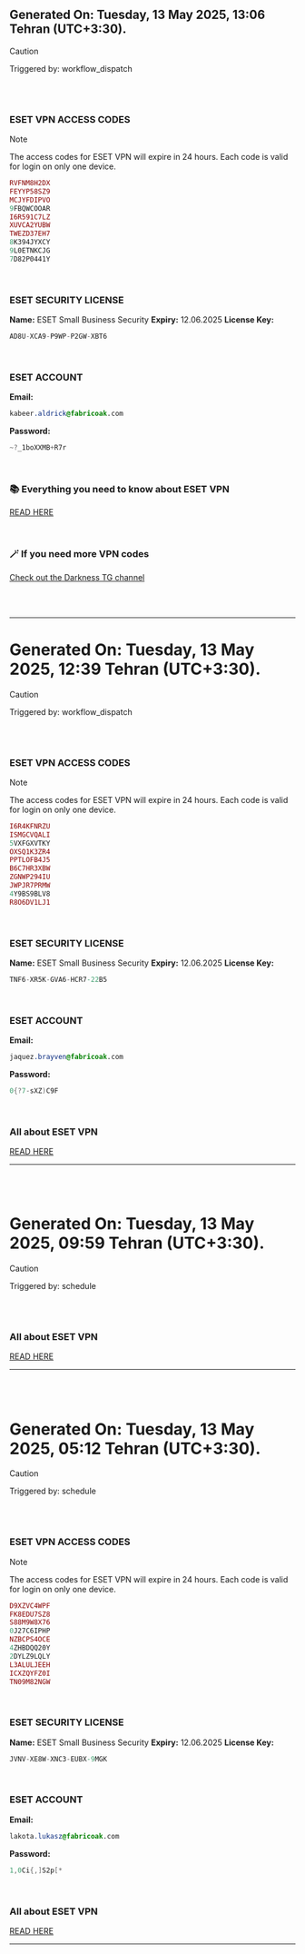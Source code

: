 ## Generated On: Tuesday, 13 May 2025, 13:06 Tehran (UTC+3:30).

> [!CAUTION]
> Triggered by: workflow_dispatch

<br><br>

### ESET VPN ACCESS CODES

> [!NOTE]
> The access codes for ESET VPN will expire in 24 hours.
> Each code is valid for login on only one device.

```ruby
RVFNM8H2DX
FEYYP58SZ9
MCJYFDIPVO
9FBQWCOOAR
I6R591C7LZ
XUVCA2YUBW
TWEZD37EH7
8K394JYXCY
9L0ETNKCJG
7D82P0441Y
```

<br>

### ESET SECURITY LICENSE

**Name:** ESET Small Business Security
**Expiry:** 12.06.2025
**License Key:**

```POV-Ray SDL
AD8U-XCA9-P9WP-P2GW-XBT6
```

<br>

### ESET ACCOUNT

**Email:**

```CSS
kabeer.aldrick@fabricoak.com
```

**Password:**

```POV-Ray SDL
~?_1boXXMB+R7r
```

<br>

### 📚 Everything you need to know about ESET VPN

[READ HERE](https://t.me/F_NiREvil/2113)

<br>

### 🪄 If you need more VPN codes

[Check out the Darkness TG channel](https://t.me/Eset_key_trial)

<br><br>

---

# Generated On: Tuesday, 13 May 2025, 12:39 Tehran (UTC+3:30).

> [!CAUTION]
> Triggered by: workflow_dispatch

<br><br>

### ESET VPN ACCESS CODES

> [!NOTE]
> The access codes for ESET VPN will expire in 24 hours.
> Each code is valid for login on only one device.

```ruby
I6R4KFNRZU
ISMGCVQALI
5VXFGXVTKY
OXSQ1K3ZR4
PPTLOFB4J5
B6C7HR3XBW
ZGNWP294IU
JWPJR7PRMW
4Y9BS9BLV8
R8O6DV1LJ1
```

<br>

### ESET SECURITY LICENSE

**Name:** ESET Small Business Security
**Expiry:** 12.06.2025
**License Key:**

```POV-Ray SDL
TNF6-XR5K-GVA6-HCR7-22B5
```

<br>

### ESET ACCOUNT

**Email:**

```CSS
jaquez.brayven@fabricoak.com
```

**Password:**

```POV-Ray SDL
0{?7-sXZ)C9F
```

<br>

### All about ESET VPN

[READ HERE](https://t.me/F_NiREvil/2113)

---

<br><br>

# Generated On: Tuesday, 13 May 2025, 09:59 Tehran (UTC+3:30).

> [!CAUTION]
> Triggered by: schedule

<br><br>

### All about ESET VPN

[READ HERE](https://t.me/F_NiREvil/2113)

---

<br><br>

# Generated On: Tuesday, 13 May 2025, 05:12 Tehran (UTC+3:30).

> [!CAUTION]
> Triggered by: schedule

<br><br>

### ESET VPN ACCESS CODES

> [!NOTE]
> The access codes for ESET VPN will expire in 24 hours.
> Each code is valid for login on only one device.

```ruby
D9XZVC4WPF
FK8EDU7SZ8
S88M9W8X76
0J27C6IPHP
NZBCPS4OCE
4ZHBDQQ20Y
2DYLZ9LQLY
L3ALULJEEH
ICXZQYFZ0I
TN09M82NGW
```

<br>

### ESET SECURITY LICENSE

**Name:** ESET Small Business Security
**Expiry:** 12.06.2025
**License Key:**

```POV-Ray SDL
JVNV-XE8W-XNC3-EUBX-9MGK
```

<br>

### ESET ACCOUNT

**Email:**

```CSS
lakota.lukasz@fabricoak.com
```

**Password:**

```POV-Ray SDL
1,0Ci{,]S2p[*
```

<br>

### All about ESET VPN

[READ HERE](https://t.me/F_NiREvil/2113)

---

<br><br>

